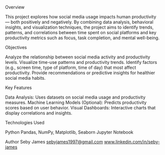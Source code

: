 Overview

This project explores how social media usage impacts human productivity — both positively and negatively.
By combining data analysis, behavioral insights, and visualization techniques, the project aims to identify trends, patterns, and correlations between time spent on social platforms and key productivity metrics such as focus, task completion, and mental well-being.

Objectives

Analyze the relationship between social media activity and productivity levels.
Visualize time-use patterns and productivity trends.
Identify factors (e.g., screen time, type of platform, time of day) that most affect productivity.
Provide recommendations or predictive insights for healthier social media habits.

Key Features

Data Analysis: Uses datasets on social media usage and productivity measures.
Machine Learning Models (Optional): Predicts productivity scores based on user behavior.
Visual Dashboards: Interactive charts that display correlations and insights.

Technologies Used

Python
Pandas, NumPy, Matplotlib, Seaborn
Jupyter Notebook

Author
Seby James
sebyjames1997@gmail.com
www.linkedin.com/in/seby-james
